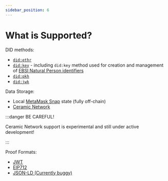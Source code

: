 ```yaml
---
sidebar_position: 6
---
```


# What is Supported?

DID methods:

- [`did:ethr`](https://github.com/decentralized-identity/ethr-did-resolver/blob/master/doc/did-method-spec.md)
- [`did:key`](https://w3c-ccg.github.io/did-method-key/) - including `did:key` method used for creation and management of [EBSI Natural Person identifiers](https://api-pilot.ebsi.eu/docs/specs/did-methods/did-method-for-natural-person)
- [`did:pkh`](https://github.com/w3c-ccg/did-pkh/blob/main/did-pkh-method-draft.md)
- [`did:jwk`](https://github.com/quartzjer/did-jwk/blob/main/spec.md)

Data Storage:

- Local [MetaMask Snap](https://docs.metamask.io/guide/snaps.html) state (fully off-chain)
- [Ceramic Network](https://ceramic.network/)

:::danger BE CAREFUL!

Ceramic Network support is experimental and still under active development!

:::

Proof Formats:

- [JWT](https://www.rfc-editor.org/rfc/rfc7519)
- [EIP712](https://w3c-ccg.github.io/ethereum-eip712-signature-2021-spec/)
- [JSON-LD (Currently buggy)](https://w3c.github.io/vc-data-integrity/#proofs)
